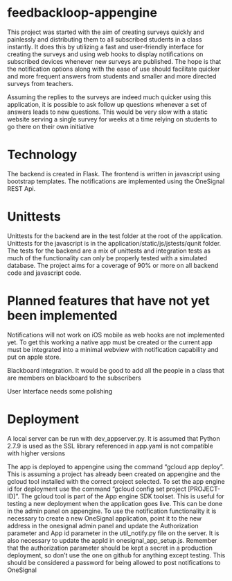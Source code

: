 # feedbackloop-appengine

This project was started with the aim of creating surveys quickly and painlessly and distributing them to all subscribed students in a class instantly. It does this by utilizing a fast and user-friendly interface for creating the surveys and using web hooks to display notifications on subscribed devices whenever new surveys are published. The hope is that the notification options along with the ease of use should facilitate quicker and more frequent answers from students and smaller and more directed surveys from teachers. 

Assuming the replies to the surveys are indeed much quicker using this application, it is possible to ask follow up questions whenever a set of answers leads to new questions. This would be very slow with a static website serving a single survey for weeks at a time relying on students to go there on their own initiative

# Technology
The backend is created in Flask. The frontend is written in javascript using bootstrap templates. The notifications are implemented using the OneSignal REST Api.

# Unittests

Unittests for the backend are in the test folder at the root of the application. Unittests for the javascript is in the application/static/js/jstests/qunit folder. The tests for the backend are a mix of unittests and integration tests as much of the functionality can only be properly tested with a simulated database. The project aims for a coverage of 90% or more on all backend code and javascript code.

# Planned features that have not yet been implemented

Notifications will not work on iOS mobile as web hooks are not implemented yet. To get this working a native app must be created or the current app must be integrated into a minimal webview with notification capability and put on apple store.

Blackboard integration. It would be good to add all the people in a class that are members on blackboard to the subscribers

User Interface needs some polishing


# Deployment

A local server can be run with dev_appserver.py. It is assumed that Python 2.7.9 is used as the SSL library referenced in app.yaml is not compatible with higher versions

The app is deployed to appengine using the command “gcloud app deploy”. This is assuming a project has already been created on appengine and the gcloud tool installed with the correct project selected. To set the app engine id for deployment use the command “gcloud config set project [PROJECT-ID]”. The gcloud tool is part of the App engine SDK toolset. This is useful for testing a new deployment when the application goes live. This can be done in the admin panel on appengine. To use the notification functionality it is necessary to create a new OneSignal application, point it to the new address in the onesignal admin panel and update the Authorization parameter and App id parameter in the util_notify.py file on the server. It is also necessary to update the appId in onesignal_app_setup.js. Remember that the authorization parameter should be kept a secret in a production deployment, so don’t use the one on github for anything except testing. This should be considered a password for being allowed to post notifications to OneSignal


